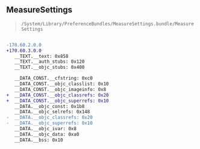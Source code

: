 ## MeasureSettings

> `/System/Library/PreferenceBundles/MeasureSettings.bundle/MeasureSettings`

```diff

-170.60.2.0.0
+170.60.3.0.0
   __TEXT.__text: 0x858
   __TEXT.__auth_stubs: 0x120
   __TEXT.__objc_stubs: 0x400

   __DATA_CONST.__cfstring: 0xc0
   __DATA_CONST.__objc_classlist: 0x10
   __DATA_CONST.__objc_imageinfo: 0x8
+  __DATA_CONST.__objc_classrefs: 0x20
+  __DATA_CONST.__objc_superrefs: 0x10
   __DATA.__objc_const: 0x1b8
   __DATA.__objc_selrefs: 0x148
-  __DATA.__objc_classrefs: 0x20
-  __DATA.__objc_superrefs: 0x10
   __DATA.__objc_ivar: 0x8
   __DATA.__objc_data: 0xa0
   __DATA.__bss: 0x10

```
